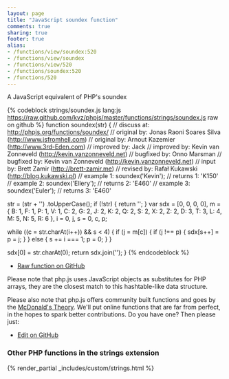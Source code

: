 ```yaml
---
layout: page
title: "JavaScript soundex function"
comments: true
sharing: true
footer: true
alias:
- /functions/view/soundex:520
- /functions/view/soundex
- /functions/view/520
- /functions/soundex:520
- /functions/520
---
```

<!-- Generated by Rakefile:build -->
A JavaScript equivalent of PHP's soundex

{% codeblock strings/soundex.js lang:js https://raw.github.com/kvz/phpjs/master/functions/strings/soundex.js raw on github %}
function soundex(str) {
  //  discuss at: http://phpjs.org/functions/soundex/
  // original by: Jonas Raoni Soares Silva (http://www.jsfromhell.com)
  // original by: Arnout Kazemier (http://www.3rd-Eden.com)
  // improved by: Jack
  // improved by: Kevin van Zonneveld (http://kevin.vanzonneveld.net)
  // bugfixed by: Onno Marsman
  // bugfixed by: Kevin van Zonneveld (http://kevin.vanzonneveld.net)
  //    input by: Brett Zamir (http://brett-zamir.me)
  //  revised by: Rafał Kukawski (http://blog.kukawski.pl)
  //   example 1: soundex('Kevin');
  //   returns 1: 'K150'
  //   example 2: soundex('Ellery');
  //   returns 2: 'E460'
  //   example 3: soundex('Euler');
  //   returns 3: 'E460'

  str = (str + '')
    .toUpperCase();
  if (!str) {
    return '';
  }
  var sdx = [0, 0, 0, 0],
    m = {
      B: 1,
      F: 1,
      P: 1,
      V: 1,
      C: 2,
      G: 2,
      J: 2,
      K: 2,
      Q: 2,
      S: 2,
      X: 2,
      Z: 2,
      D: 3,
      T: 3,
      L: 4,
      M: 5,
      N: 5,
      R: 6
    },
    i = 0,
    j, s = 0,
    c, p;

  while ((c = str.charAt(i++)) && s < 4) {
    if (j = m[c]) {
      if (j !== p) {
        sdx[s++] = p = j;
      }
    } else {
      s += i === 1;
      p = 0;
    }
  }

  sdx[0] = str.charAt(0);
  return sdx.join('');
}
{% endcodeblock %}

 - [Raw function on GitHub](https://github.com/kvz/phpjs/blob/master/functions/strings/soundex.js)

Please note that php.js uses JavaScript objects as substitutes for PHP arrays, they are 
the closest match to this hashtable-like data structure. 

Please also note that php.js offers community built functions and goes by the 
[McDonald's Theory](https://medium.com/what-i-learned-building/9216e1c9da7d). We'll put online 
functions that are far from perfect, in the hopes to spark better contributions. 
Do you have one? Then please just: 

 - [Edit on GitHub](https://github.com/kvz/phpjs/edit/master/functions/strings/soundex.js)


### Other PHP functions in the strings extension
{% render_partial _includes/custom/strings.html %}
